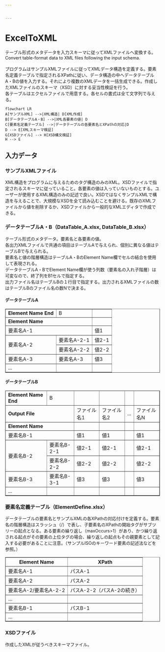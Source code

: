 ```yaml
---


---
```


<h1 id="exceltoxml">ExcelToXML</h1>
<p>テーブル形式のメタデータを入力スキーマに従ってXMLファイルへ変換する。Convert table-format data to XML files following the input schema.<br><br>
プログラムはサンプルXMLファイルに従ってXMLデータ構造を定義する。要素名定義テーブルで指定されるXPathに従い、データ構造の中へデータテーブルA・Bの値を入力する。それにより複数のXMLデータを一括生成できる。作成したXMLファイルのスキーマ（XSD）に対する妥当性検証を行う。<br>
各テーブルはエクセルファイルで用意する。各セルの書式は全て文字列で与える。</p>
<pre class=" language-mermaid"><code class="prism  language-mermaid">flowchart LR
A[サンプルXML] --&gt;|XML構造| D[XML作成]
B[データテーブルA・B] --&gt;|XML各要素の値| D
C[要素名定義テーブル] --&gt;|データテーブルの各要素名とXPathの対応|D
D --&gt; E[XMLスキーマ検証]
G[XSDファイル] --&gt; H[XSD構文検証]
H --&gt; E
</code></pre>
<h2 id="入力データ">入力データ</h2>
<h3 id="サンプルxmlファイル">サンプルXMLファイル</h3>
<p>XML構造をプログラムに与えるためのタグ構造のみのXML。XSDファイルで指定されるスキーマに従っていること。各要素の値は入っていないものとする。ユーザーが使用するXML構造のみの記述で良い。XSDではなくサンプルXMLで構造を与えることで、大規模なXSDを全て読み込むことを避ける。既存のXMLファイルから値を削除するか、XSDファイルから一般的なXMLエディタで作成できる。</p>
<h3 id="データテーブルa・b（datatable_a.xlsx-datatable_b.xlsx）">データテーブルA・B（DataTable_A.xlsx, DataTable_B.xlsx）</h3>
<p>テーブル形式のメタデータ。要素名と各要素の値。<br>
各出力XMLファイルで共通の項目はテーブルAで与えられ、個別に異なる値はテーブルBで与えられる。<br>
要素名と値の階層構造はテーブルA・BのElement Name欄でセルの結合を使用して表現される。<br>
データテーブルA・BでElement Name欄が使う列数（要素名の入れ子階層）は可変なので、終了列をB1セルで指定する。<br>
出力ファイル名はテーブルBの１行目で指定する。出力されるXMLファイルの数はテーブルBのファイル名の数Nで決まる。</p>
<h4 id="データテーブルa">データテーブルA</h4>
<table border="1" cellspacing="0" cellpadding="5">
  <tbody>
    <tr>
      <td><strong>Element Name End</strong></td>
      <td>B</td>
      <td></td>
    </tr>
    <tr>
      <td colspan="2"><strong>Element Name</strong></td>
      <td></td>
    </tr>
    <tr>
      <td colspan="2">要素名A-1</td>
      <td>値1</td>
    </tr>
    <tr>
      <td rowspan="2">要素名A-2</td>
      <td>要素名A-2-1</td>
      <td>値2-1</td>
    </tr>
    <tr>
      <td>要素名A-2-2</td>
      <td>値2-2</td>
    </tr>
    <tr>
      <td>要素名A-3</td>
      <td>要素名A-3</td>
      <td>値3</td>
    </tr>
    <tr>
      <td>...</td>
      <td></td>
      <td></td>
    </tr>
  </tbody>
</table>
<h4 id="データテーブルb">データテーブルB</h4>
<table border="1" cellspacing="0" cellpadding="5">
  <thead>
    <tr>
      <td><strong>Element Name End</strong></td>
      <td>B</td>
      <td></td>
      <td></td>
      <td></td>
      <td></td>
    </tr>
  </thead>
  <tbody>
    <tr>
      <td colspan="2"><strong>Output File</strong></td>
      <td>ファイル名1</td>
      <td>ファイル名2</td>
      <td>...</td>
      <td>ファイル名N</td>
    </tr>
    <tr>
      <td colspan="2"><strong>Element Name</strong></td>
      <td></td>
      <td></td>
      <td></td>
      <td></td>
    </tr>
    <tr>
      <td colspan="2">要素名B-1</td>
      <td>値1</td>
      <td>値1</td>
      <td></td>
      <td>値1</td>
    </tr>
    <tr>
      <td rowspan="2">要素名B-2</td>
      <td>要素名B-2-1</td>
      <td>値2-1</td>
      <td>値2-1</td>
      <td></td>
      <td>値2-1</td>
    </tr>
    <tr>
      <td>要素名B-2-2</td>
      <td>値2-2</td>
      <td>値2-2</td>
      <td></td>
      <td>値2-2</td>
    </tr>
    <tr>
      <td>要素名B-3</td>
      <td>要素名B-3-1</td>
      <td>値3</td>
      <td>値3</td>
      <td></td>
      <td>値3</td>
    </tr>
    <tr>
      <td>...</td>
      <td></td>
      <td></td>
      <td></td>
      <td></td>
      <td></td>
    </tr>
  </tbody>
</table>
<h3 id="要素名定義テーブル（elementdefine.xlsx）">要素名定義テーブル（ElementDefine.xlsx）</h3>
<p>データテーブルの要素名とサンプルXMLの各XPathの対応付けを定義する。要素名の階層構造はスラッシュ（/）で表し、子要素名のXPathの開始タグがサブツリーの起点となる。ある要素の繰り返し（maxOccurs&gt;1）があり、かつ繰り返される起点がその要素の上位タグの場合、繰り返しの起点もその親要素として記入する必要があることに注意。（サンプルISOのキーワード要素の記述法などを参照。）</p>
<table border="1" cellspacing="0" cellpadding="5">
  <thead>
    <tr>
      <th>Element Name</th>
      <th>XPath</th>
    </tr>
  </thead>
  <tbody>
    <tr>
      <td>要素名A-1</td>
      <td>パスA-1</td>
    </tr>
    <tr>
      <td>要素名A-2</td>
      <td>パスA-2</td>
    </tr>
    <tr>
      <td>要素名A-2/要素名A-2-2</td>
      <td>パスA-2-2（パスA-2の続き）</td>
    </tr>
    <tr>
      <td>…</td>
      <td></td>
    </tr>
    <tr>
      <td>要素名B-1</td>
      <td>パスB-1</td>
    </tr>
    <tr>
      <td>…</td>
      <td></td>
    </tr>
  </tbody>
</table>
<h3 id="xsdファイル">XSDファイル</h3>
<p>作成したXMLが従うべきスキーマファイル。</p>

